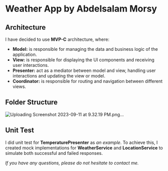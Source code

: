 # Weather App by Abdelsalam Morsy

## Architecture
I have decided to use **MVP-C** architecture, where:
- **Model:** is responsible for managing the data and business logic of the application.
- **View:** is responsible for displaying the UI components and receiving user interactions. 
- **Presenter:** act as a mediator between model and view, handling user interactions and updating the view or model.
- **Coordinator:** is responsible for routing and navigation between different views.

## Folder Structure
![Uploading Screenshot 2023-09-11 at 9.32.19 PM.png…]()

## Unit Test
I did unit test for **TemperaturePresenter** as *an example*. To achieve this, I created mock implementations for **WeatherService** and **LocationService** to simulate both successful and failed responses.

*If you have any questions, please do not hesitate to contact me.*


